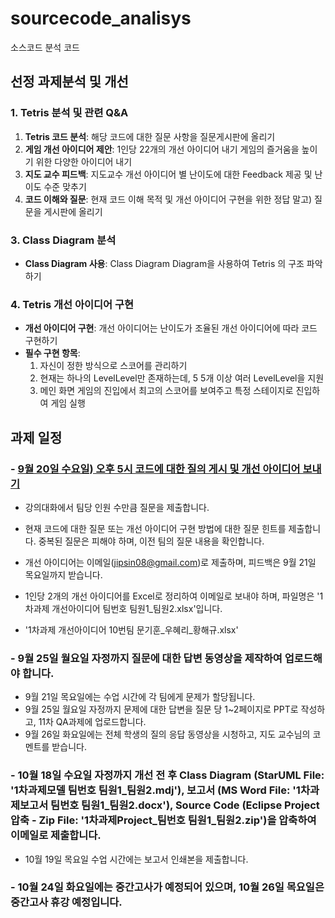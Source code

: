 # sourcecode_analisys
소스코드 분석 코드

## 선정 과제분석 및 개선
### 1. Tetris 분석 및 관련 Q&A
1. **Tetris 코드 분석**: 해당 코드에 대한 질문 사항을 질문게시판에 올리기
1. **게임 개선 아이디어 제안**: 1인당 22개의 개선 아이디어 내기 게임의 즐거움을 높이기 위한 다양한 아이디어 내기
2. **지도 교수 피드백**: 지도교수 개선 아이디어 별 난이도에 대한 Feedback 제공 및 난이도 수준 맞추기
3. **코드 이해와 질문**: 현재 코드 이해 목적 및 개선 아이디어 구현을 위한 정답 말고) 질문을 게시판에 올리기

### 3. Class Diagram 분석
- **Class Diagram 사용**: Class Diagram Diagram을 사용하여 Tetris 의 구조 파악하기

### 4. Tetris 개선 아이디어 구현
- **개선 아이디어 구현**: 개선 아이디어는 난이도가 조율된 개선 아이디어에 따라 코드 구현하기
- **필수 구현 항목**:
    1. 자신이 정한 방식으로 스코어를 관리하기
    2. 현재는 하나의 LevelLevel만 존재하는데, 5 5개 이상 여러 LevelLevel을 지원
    3. 메인 화면 게임의 진입에서 최고의 스코어를 보여주고 특정 스테이지로 진입하여 게임 실행

## 과제 일정
### - [9월 20일 수요일) 오후 5시 코드에 대한 질의 게시 및 개선 아이디어 보내기](http://ieilms.jbnu.ac.kr)
- 강의대화에서 팀당 인원 수만큼 질문을 제출합니다.
- 현재 코드에 대한 질문 또는 개선 아이디어 구현 방법에 대한 질문 힌트를 제출합니다. 중복된 질문은 피해야 하며, 이전 팀의 질문 내용을 확인합니다.
- 개선 아이디어는 이메일(jipsin08@gmail.com)로 제출하며, 피드백은 9월 21일 목요일까지 받습니다.

- 1인당 2개의 개선 아이디어를 Excel로 정리하여 이메일로 보내야 하며, 파일명은 '1차과제 개선아이디어 팀번호 팀원1_팀원2.xlsx'입니다.
- '1차과제 개선아이디어 10번팀 문기훈_우혜리_황해규.xlsx'
### - 9월 25일 월요일 자정까지 질문에 대한 답변 동영상을 제작하여 업로드해야 합니다.
- 9월 21일 목요일에는 수업 시간에 각 팀에게 문제가 할당됩니다.
- 9월 25일 월요일 자정까지 문제에 대한 답변을 질문 당 1~2페이지로 PPT로 작성하고, 11차 QA과제에 업로드합니다.
- 9월 26일 화요일에는 전체 학생의 질의 응답 동영상을 시청하고, 지도 교수님의 코멘트를 받습니다.

### - 10월 18일 수요일 자정까지 개선 전 후 Class Diagram (StarUML File: '1차과제모델 팀번호 팀원1_팀원2.mdj'), 보고서 (MS Word File: '1차과제보고서 팀번호 팀원1_팀원2.docx'), Source Code (Eclipse Project 압축 - Zip File: '1차과제Project_팀번호 팀원1_팀원2.zip')을 압축하여 이메일로 제출합니다.
- 10월 19일 목요일 수업 시간에는 보고서 인쇄본을 제출합니다.
### - 10월 24일 화요일에는 중간고사가 예정되어 있으며, 10월 26일 목요일은 중간고사 휴강 예정입니다.
